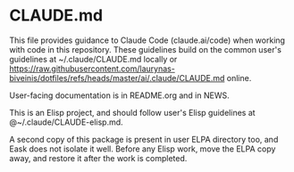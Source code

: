 # CLAUDE.md

This file provides guidance to Claude Code (claude.ai/code) when working
with code in this repository. These guidelines build on the common user's
guidelines at ~/.claude/CLAUDE.md locally or
<https://raw.githubusercontent.com/laurynas-biveinis/dotfiles/refs/heads/master/ai/.claude/CLAUDE.md>
online.

User-facing documentation is in README.org and in NEWS.

This is an Elisp project, and should follow user's Elisp guidelines at
@~/.claude/CLAUDE-elisp.md.

A second copy of this package is present in user ELPA directory too, and Eask
does not isolate it well. Before any Elisp work, move the ELPA copy away, and
restore it after the work is completed.
